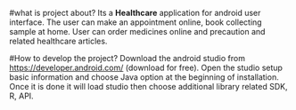 #what is project about?
Its a **Healthcare** application for android user interface. The user can make an appointment online, book collecting sample at 
home. User can order medicines online and precaution and related healthcare articles.

#How to develop the project?
Download the android studio from https://developer.android.com/ (download for free).
Open the studio setup basic information and choose Java option at the beginning of installation. Once it is done it will load studio then choose additional library related SDK, R, API.


